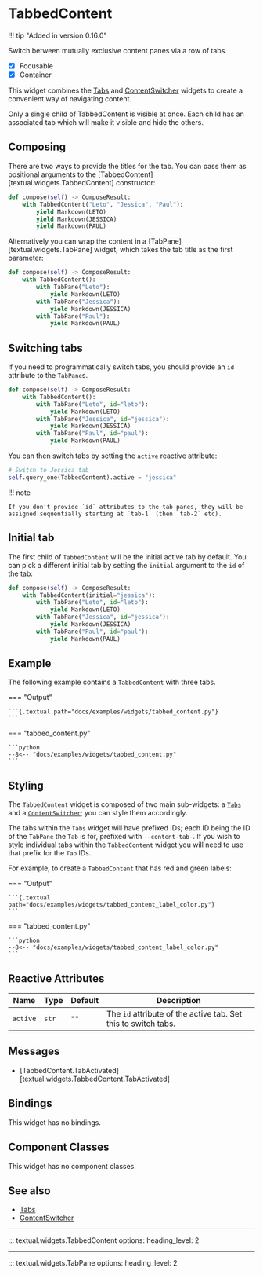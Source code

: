# TabbedContent

!!! tip "Added in version 0.16.0"

Switch between mutually exclusive content panes via a row of tabs.

- [x] Focusable
- [x] Container

This widget combines the [Tabs](../widgets/tabs.md) and [ContentSwitcher](../widgets/content_switcher.md) widgets to create a convenient way of navigating content.

Only a single child of TabbedContent is visible at once.
Each child has an associated tab which will make it visible and hide the others.

## Composing

There are two ways to provide the titles for the tab.
You can pass them as positional arguments to the [TabbedContent][textual.widgets.TabbedContent] constructor:

```python
def compose(self) -> ComposeResult:
    with TabbedContent("Leto", "Jessica", "Paul"):
        yield Markdown(LETO)
        yield Markdown(JESSICA)
        yield Markdown(PAUL)
```

Alternatively you can wrap the content in a [TabPane][textual.widgets.TabPane] widget, which takes the tab title as the first parameter:

```python
def compose(self) -> ComposeResult:
    with TabbedContent():
        with TabPane("Leto"):
            yield Markdown(LETO)
        with TabPane("Jessica"):
            yield Markdown(JESSICA)
        with TabPane("Paul"):
            yield Markdown(PAUL)
```

## Switching tabs

If you need to programmatically switch tabs, you should provide an `id` attribute to the `TabPane`s.

```python
def compose(self) -> ComposeResult:
    with TabbedContent():
        with TabPane("Leto", id="leto"):
            yield Markdown(LETO)
        with TabPane("Jessica", id="jessica"):
            yield Markdown(JESSICA)
        with TabPane("Paul", id="paul"):
            yield Markdown(PAUL)
```

You can then switch tabs by setting the `active` reactive attribute:

```python
# Switch to Jessica tab
self.query_one(TabbedContent).active = "jessica"
```

!!! note

    If you don't provide `id` attributes to the tab panes, they will be assigned sequentially starting at `tab-1` (then `tab-2` etc).

## Initial tab

The first child of `TabbedContent` will be the initial active tab by default. You can pick a different initial tab by setting the `initial` argument to the `id` of the tab:

```python
def compose(self) -> ComposeResult:
    with TabbedContent(initial="jessica"):
        with TabPane("Leto", id="leto"):
            yield Markdown(LETO)
        with TabPane("Jessica", id="jessica"):
            yield Markdown(JESSICA)
        with TabPane("Paul", id="paul"):
            yield Markdown(PAUL)
```

## Example

The following example contains a `TabbedContent` with three tabs.

=== "Output"

    ```{.textual path="docs/examples/widgets/tabbed_content.py"}
    ```

=== "tabbed_content.py"

    ```python
    --8<-- "docs/examples/widgets/tabbed_content.py"
    ```

## Styling

The `TabbedContent` widget is composed of two main sub-widgets: a
[`Tabs`](tabs.md) and a [`ContentSwitcher`]((content_switcher.md)); you can
style them accordingly.

The tabs within the `Tabs` widget will have prefixed IDs; each ID being the
ID of the `TabPane` the `Tab` is for, prefixed with `--content-tab-`. If you
wish to style individual tabs within the `TabbedContent` widget you will
need to use that prefix for the `Tab` IDs.

For example, to create a `TabbedContent` that has red and green labels:

=== "Output"

    ```{.textual path="docs/examples/widgets/tabbed_content_label_color.py"}
    ```

=== "tabbed_content.py"

    ```python
    --8<-- "docs/examples/widgets/tabbed_content_label_color.py"
    ```

## Reactive Attributes

| Name     | Type  | Default | Description                                                    |
| -------- | ----- | ------- | -------------------------------------------------------------- |
| `active` | `str` | `""`    | The `id` attribute of the active tab. Set this to switch tabs. |


## Messages

- [TabbedContent.TabActivated][textual.widgets.TabbedContent.TabActivated]

## Bindings

This widget has no bindings.

## Component Classes

This widget has no component classes.

## See also


- [Tabs](tabs.md)
- [ContentSwitcher](content_switcher.md)


---


::: textual.widgets.TabbedContent
    options:
      heading_level: 2


---


::: textual.widgets.TabPane
    options:
      heading_level: 2
